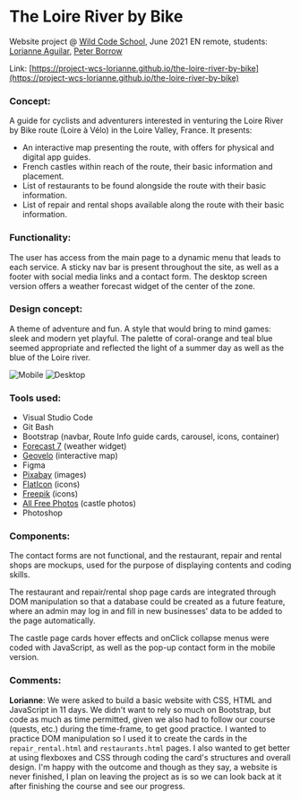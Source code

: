 # The Loire River by Bike
Website project @ [Wild Code School](http://wildcodeschool.com), June 2021 EN remote, students: [Lorianne Aguilar](https://www.linkedin.com/in/lorianne-aguilar/), [Peter Borrow](https://www.linkedin.com/in/peter-borrow-a356a91a4/)

Link: [https://project-wcs-lorianne.github.io/the-loire-river-by-bike](https://project-wcs-lorianne.github.io/the-loire-river-by-bike)


### Concept: 

A guide for cyclists and adventurers interested in venturing the Loire River by Bike route (Loire à Vélo) in the Loire Valley, France. It presents:

- An interactive map presenting the route, with offers for physical and digital app guides.
- French castles within reach of the route, their basic information and placement.
- List of restaurants to be found alongside the route with their basic information.
- List of repair and rental shops available along the route with their basic information. 


### Functionality: 

The user has access from the main page to a dynamic menu that leads to each service. A sticky nav bar is present throughout the site, as well as a footer with social media links and a contact form. The desktop screen version offers a weather forecast widget of the center of the zone.


### Design concept:

A theme of adventure and fun. A style that would bring to mind games: sleek and modern yet playful. The palette of coral-orange and teal blue seemed appropriate and reflected the light of a summer day as well as the blue of the Loire river.

![Mobile](https://user-images.githubusercontent.com/78496780/124807234-d85f2a00-df5d-11eb-81d4-7ea3bec97160.png)
![Desktop](https://user-images.githubusercontent.com/78496780/124807237-d8f7c080-df5d-11eb-8fde-ab34e6ab4525.png)


### Tools used:

- Visual Studio Code
- Git Bash
- Bootstrap (navbar, Route Info guide cards, carousel, icons, container)
- [Forecast 7](https://forecast7.com/) (weather widget)
- [Geovelo](https://www.geovelo.fr/) (interactive map)
- Figma
- [Pixabay](http://pixabay.com) (images)
- [FlatIcon](http://flaticon.com) (icons)
- [Freepik](http://freepik.com) (icons)
- [All Free Photos](http://all-free-photos.com) (castle photos)
- Photoshop


### Components:

The contact forms are not functional, and the restaurant, repair and rental shops are mockups, used for the purpose of displaying contents and coding skills.

The restaurant and repair/rental shop page cards are integrated through DOM manipulation so that a database could be created as a future feature, where an admin may log in and fill in new businesses' data to be added to the page automatically.

The castle page cards hover effects and onClick collapse menus were coded with JavaScript, as well as the pop-up contact form in the mobile version.

### Comments:

**Lorianne**: We were asked to build a basic website with CSS, HTML and JavaScript in 11 days. We didn't want to rely so much on Bootstrap, but code as much as time permitted, given we also had to follow our course (quests, etc.) during the time-frame, to get good practice. I wanted to practice DOM manipulation so I used it to create the cards in the `repair_rental.html` and `restaurants.html` pages. I also wanted to get better at using flexboxes and CSS through coding the card's structures and overall design. I'm happy with the outcome and though as they say, a website is never finished, I plan on leaving the project as is so we can look back at it after finishing the course and see our progress.
